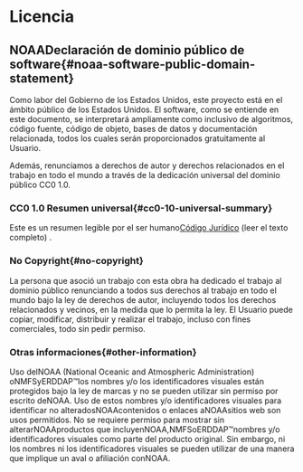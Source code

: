 # Licencia

## NOAADeclaración de dominio público de software{#noaa-software-public-domain-statement} 

Como labor del Gobierno de los Estados Unidos, este proyecto está en el ámbito público de los Estados Unidos. El software, como se entiende en este documento, se interpretará ampliamente como inclusivo de algoritmos, código fuente, código de objeto, bases de datos y documentación relacionada, todos los cuales serán proporcionados gratuitamente al Usuario.

Además, renunciamos a derechos de autor y derechos relacionados en el trabajo en todo el mundo a través de la dedicación universal del dominio público CC0 1.0.

### CC0 1.0 Resumen universal{#cc0-10-universal-summary} 

Este es un resumen legible por el ser humano[Código Jurídico](https://github.com/ERDDAP/erddap/blob/main/LICENSE)  (leer el texto completo) .

### No Copyright{#no-copyright} 

La persona que asoció un trabajo con esta obra ha dedicado el trabajo al dominio público renunciando a todos sus derechos al trabajo en todo el mundo bajo la ley de derechos de autor, incluyendo todos los derechos relacionados y vecinos, en la medida que lo permita la ley. El Usuario puede copiar, modificar, distribuir y realizar el trabajo, incluso con fines comerciales, todo sin pedir permiso.

### Otras informaciones{#other-information} 

Uso delNOAA  (National Oceanic and Atmospheric Administration) oNMFSyERDDAP™los nombres y/o los identificadores visuales están protegidos bajo la ley de marcas y no se pueden utilizar sin permiso por escrito deNOAA. Uso de estos nombres y/o identificadores visuales para identificar no alteradosNOAAcontenidos o enlaces aNOAAsitios web son usos permitidos. No se requiere permiso para mostrar sin alterarNOAAproductos que incluyenNOAA,NMFSoERDDAP™nombres y/o identificadores visuales como parte del producto original. Sin embargo, ni los nombres ni los identificadores visuales se pueden utilizar de una manera que implique un aval o afiliación conNOAA.
